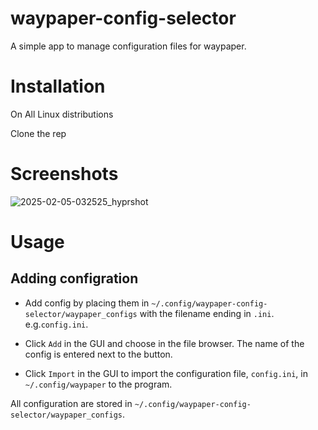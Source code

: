 # waypaper-config-selector

A simple app to manage configuration files for waypaper.

# Installation
On All Linux distributions

Clone the rep

# Screenshots
![2025-02-05-032525_hyprshot](https://github.com/user-attachments/assets/bccfa773-2dfc-4f0a-89ae-e4273090fb56)



# Usage

## Adding configration

- Add config by placing them in `~/.config/waypaper-config-selector/waypaper_configs` with the filename ending in `.ini`. e.g.`config.ini`.

- Click `Add` in the GUI and choose in the file browser. The name of the config is entered next to the button.

- Click `Import` in the GUI to import the configuration file, `config.ini`, in `~/.config/waypaper` to the program.

All configuration are stored in `~/.config/waypaper-config-selector/waypaper_configs`.
